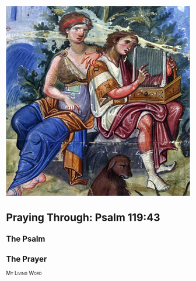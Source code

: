 <img class="intro-right" src="art-paris-psalter.jpg">

<style>
  li {list-style-type: none;}
  p + ul {
    margin-top: -18px;
}
</style>

# Praying Through: Psalm 119:43

## The Psalm

## The Prayer

<div style="font-variant: small-caps;">
My Living Word
</div>
